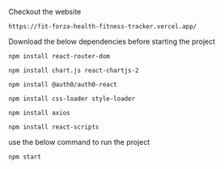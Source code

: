 Checkout the website 
```
https://fit-forza-health-fitness-tracker.vercel.app/
```

Download the below dependencies before starting the project
``` 
npm install react-router-dom
````
``` 
npm install chart.js react-chartjs-2
````
``` 
npm install @auth0/auth0-react
````
``` 
npm install css-loader style-loader
````
```
npm install axios
```
```
npm install react-scripts
```
use the below command to run the project
```
npm start
```
